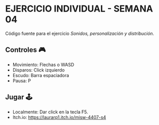 # EJERCICIO INDIVIDUAL - SEMANA 04
Código fuente para el ejercicio _Sonidos, personalización y distribución_.

## Controles 🎮
- Movimiento: Flechas o WASD
- Disparos: Click izquierdo
- Escudo: Barra espaciadora
- Pausa: P

## Jugar 🕹️
- Localmente: Dar click en la tecla F5.
- Itch.io: <https://laurarp1.itch.io/misw-4407-s4>


